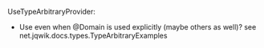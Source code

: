 UseTypeArbitraryProvider:
- Use even when @Domain is used explicitly (maybe others as well)?
  see net.jqwik.docs.types.TypeArbitraryExamples
